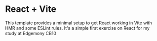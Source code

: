 # React + Vite

This template provides a minimal setup to get React working in Vite with HMR and some ESLint rules.
It'a a simple first exercise on React for my study at Edgemony CB10
